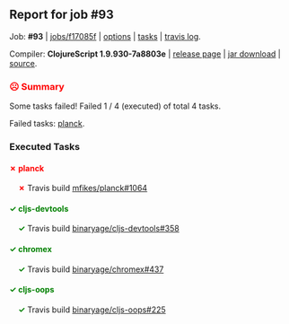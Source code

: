 ## Report for job #93

Job: **#93** | [jobs/f17085f](https://github.com/cljs-oss/canary/commit/f17085f0e22999605950a835726026f29c36fc4d) | [options](options.edn) | [tasks](tasks.edn) | [travis log](https://travis-ci.org/cljs-oss/canary/builds/278874208).

Compiler: **ClojureScript 1.9.930-7a8803e** | [release page](https://github.com/cljs-oss/canary/releases/tag/r1.9.930-7a8803e) | [jar download](https://github.com/cljs-oss/canary/releases/download/r1.9.930-7a8803e/clojurescript-1.9.930-7a8803e.jar) | [source](https://github.com/clojure/clojurescript/commit/7a8803ef70cb84c686341353e7ab29928487e388).

### <b style='color:red'>☹ Summary</b>

Some tasks failed! Failed 1 / 4 (executed) of total 4 tasks.

Failed tasks: [planck](#-planck).

### Executed Tasks

#### <b style='color:red'>&#x2717; planck</b>
&nbsp;&nbsp;&nbsp;&nbsp;<b style='color:red'>&#x2717;</b> Travis build [mfikes/planck#1064](https://travis-ci.org/mfikes/planck/builds/278874650)<br>

#### <b style='color:green'>&#x2713; cljs-devtools</b>
&nbsp;&nbsp;&nbsp;&nbsp;<b style='color:green'>&#x2713;</b> Travis build [binaryage/cljs-devtools#358](https://travis-ci.org/binaryage/cljs-devtools/builds/278874648)<br>

#### <b style='color:green'>&#x2713; chromex</b>
&nbsp;&nbsp;&nbsp;&nbsp;<b style='color:green'>&#x2713;</b> Travis build [binaryage/chromex#437](https://travis-ci.org/binaryage/chromex/builds/278874646)<br>

#### <b style='color:green'>&#x2713; cljs-oops</b>
&nbsp;&nbsp;&nbsp;&nbsp;<b style='color:green'>&#x2713;</b> Travis build [binaryage/cljs-oops#225](https://travis-ci.org/binaryage/cljs-oops/builds/278874644)<br>